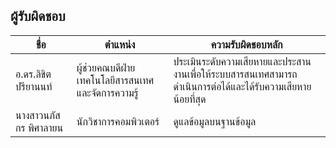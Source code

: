 ## ผู้รับผิดชอบ

| ชื่อ | ตำแหน่ง | ความรับผิดชอบหลัก |
|-------|---------|---------|
| อ.ดร.ลิขิต ปรียานนท์ | ผู้ช่วยคณบดีฝ่ายเทคโนโลยีสารสนเทศและจัดการความรู้ | ประเมินระดับความเสียหายและประสานงานเพื่อให้ระบบสารสนเทศสามารถดำเนินการต่อได้และได้รับความเสียหายน้อยที่สุด |
| นางสาวนภัสกร พิศาลายน | นักวิชาการคอมพิวเตอร์ | ดูแลข้อมูลบนฐานข้อมูล |